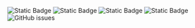 ![Static Badge](https://img.shields.io/badge/blacklists-61-000000) ![Static Badge](https://img.shields.io/badge/blacklisted-2915063-cc0000) ![Static Badge](https://img.shields.io/badge/whitelisted-2250-00CC00) ![Static Badge](https://img.shields.io/badge/streaming_blacklist-28107-000000) ![GitHub issues](https://img.shields.io/github/issues/fabriziosalmi/blacklists)

